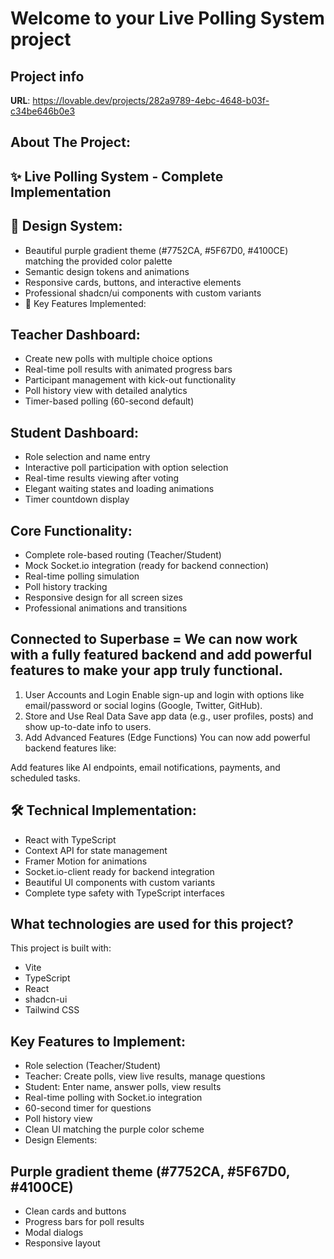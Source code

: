 # Welcome to your Live Polling System project

## Project info

**URL**: https://lovable.dev/projects/282a9789-4ebc-4648-b03f-c34be646b0e3

## About The Project:

## ✨ Live Polling System - Complete Implementation
## 🎨 Design System:

- Beautiful purple gradient theme (#7752CA, #5F67D0, #4100CE) matching the provided color palette
- Semantic design tokens and animations
- Responsive cards, buttons, and interactive elements
- Professional shadcn/ui components with custom variants
- 🚀 Key Features Implemented:

## Teacher Dashboard:
- Create new polls with multiple choice options
- Real-time poll results with animated progress bars
- Participant management with kick-out functionality
- Poll history view with detailed analytics
- Timer-based polling (60-second default)
## Student Dashboard:
- Role selection and name entry
- Interactive poll participation with option selection
- Real-time results viewing after voting
- Elegant waiting states and loading animations
- Timer countdown display
## Core Functionality:
- Complete role-based routing (Teacher/Student)
- Mock Socket.io integration (ready for backend connection)
- Real-time polling simulation
- Poll history tracking
- Responsive design for all screen sizes
- Professional animations and transitions

## Connected to Superbase = We can now work with a fully featured backend and add powerful features to make your app truly functional.

1. User Accounts and Login
Enable sign-up and login with options like email/password or social logins (Google, Twitter, GitHub).
2. Store and Use Real Data
Save app data (e.g., user profiles, posts) and show up-to-date info to users.
3. Add Advanced Features (Edge Functions)
You can now add powerful backend features like:

Add features like AI endpoints, email notifications, payments, and scheduled tasks.
## 🛠 Technical Implementation:

- React with TypeScript
- Context API for state management
- Framer Motion for animations
- Socket.io-client ready for backend integration
- Beautiful UI components with custom variants
- Complete type safety with TypeScript interfaces

## What technologies are used for this project?

This project is built with:

- Vite
- TypeScript
- React
- shadcn-ui
- Tailwind CSS

## Key Features to Implement:

- Role selection (Teacher/Student)
- Teacher: Create polls, view live results, manage questions
- Student: Enter name, answer polls, view results
- Real-time polling with Socket.io integration
- 60-second timer for questions
- Poll history view
- Clean UI matching the purple color scheme
- Design Elements:

## Purple gradient theme (#7752CA, #5F67D0, #4100CE)
- Clean cards and buttons
- Progress bars for poll results
- Modal dialogs
- Responsive layout



